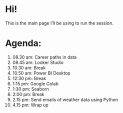 # Hi!

This is the main page I'll be using to run the session.

# Agenda:

1. 08.30 am: Career paths in data
2. 08.45 am: Looker Studio
3. 10.30 am: Break
4. 10.50 am: Power BI Desktop
5. 12:30 pm: Break
6. 1:15 pm: Google Colab
7. 1:30 pm: Seaborn
8. 2:00 pm: Break
9. 2.15 pm: Send emails of weather data using Python
10. 4.15 pm: Wrap up

